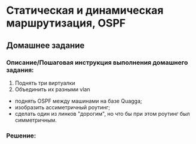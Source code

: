 # Статическая и динамическая маршрутизация, OSPF

## Домашнее задание

### Описание/Пошаговая инструкция выполнения домашнего задания:
1. Поднять три виртуалки
2. Объединить их разными vlan
* поднять OSPF между машинами на базе Quagga;
* изобразить ассиметричный роутинг;
* сделать один из линков "дорогим", но что бы при этом роутинг был симметричным.

### Решение:


